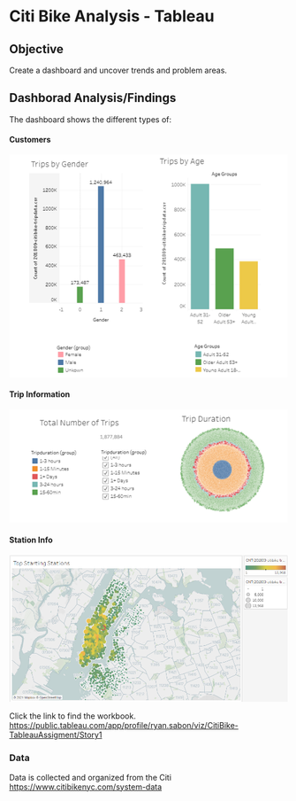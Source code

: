 # Citi Bike Analysis - Tableau

## Objective
Create a dashboard and uncover trends and problem areas.

## Dashborad Analysis/Findings
The dashboard shows the different types of: 

#### Customers
![customer type](images/customers.png)



#### Trip Information
![trips](images/trips.png)



#### Station Info
![starting stations](images/starting_stations.png)

Click the link to find the workbook.
https://public.tableau.com/app/profile/ryan.sabon/viz/CitiBike-TableauAssigment/Story1

### Data
Data is collected and organized from the Citi
https://www.citibikenyc.com/system-data

